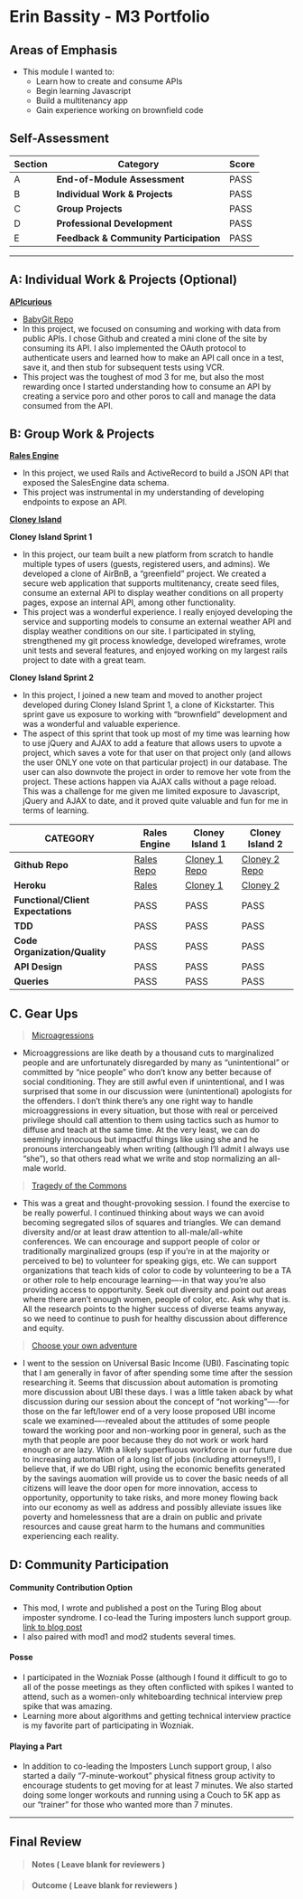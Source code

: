 # Erin Bassity - M3 Portfolio

## Areas of Emphasis

* This module I wanted to:
  - Learn how to create and consume APIs
  - Begin learning Javascript
  - Build a multitenancy app
  - Gain experience working on brownfield code


## Self-Assessment

| Section | Category | Score |
| --- | ----- | --- |
| A | **End-of-Module Assessment** | PASS |
| B | **Individual Work & Projects** | PASS |
| C | **Group Projects** | PASS |
| D | **Professional Development** | PASS |
| E | **Feedback & Community Participation** | PASS |

-----------------------


## A: Individual Work & Projects (Optional)

**[APIcurious](http://backend.turing.io/module3/projects/apicurious)**
* [BabyGit Repo](https://github.com/somedayrainbows/apicurious)
* In this project, we focused on consuming and working with data from public APIs. I chose Github and created a mini clone of the site by consuming its API. I also implemented the OAuth protocol to authenticate users and learned how to make an API call once in a test, save it, and then stub for subsequent tests using VCR.
* This project was the toughest of mod 3 for me, but also the most rewarding once I started understanding how to consume an API by creating a service poro and other poros to call and manage the data consumed from the API.


## B: Group Work & Projects

**[Rales Engine](http://backend.turing.io/module3/projects/rails_engine)** 
* In this project, we used Rails and ActiveRecord to build a JSON API that exposed the SalesEngine data schema.
* This project was instrumental in my understanding of developing endpoints to expose an API.

**[Cloney Island](http://backend.turing.io/module3/projects/cloney_island/cloney_island)**

**Cloney Island Sprint 1** 
* In this project, our team built a new platform from scratch to handle multiple types of users (guests, registered users, and admins). We developed a clone of AirBnB, a “greenfield” project. We created a secure web application that supports multitenancy, create seed files, consume an external API to display weather conditions on all property pages, expose an internal API, among other functionality.
* This project was a wonderful experience. I really enjoyed developing the service and supporting models to consume an external weather API and display weather conditions on our site. I participated in styling, strengthened my git process knowledge, developed wireframes, wrote unit tests and several features, and enjoyed working on my largest rails project to date with a great team.

**Cloney Island Sprint 2** 
* In this project, I joined a new team and moved to another project developed during Cloney Island Sprint 1, a clone of Kickstarter. This sprint gave us exposure to working with “brownfield” development and was a wonderful and valuable experience.
* The aspect of this sprint that took up most of my time was learning how to use jQuery and AJAX to add a feature that allows users to upvote a project, which saves a vote for that user on that project only (and allows the user ONLY one vote on that particular project) in our database. The user can also downvote the project in order to remove her vote from the project. These actions happen via AJAX calls without a page reload. This was a challenge for me given me limited exposure to Javascript, jQuery and AJAX to date, and it proved quite valuable and fun for me in terms of learning.

| CATEGORY | Rales Engine | Cloney Island 1 | Cloney Island 2 |
| --- | --- | --- | --- |
| **Github Repo** | [Rales Repo](https://github.com/somedayrainbows/ralesengine) | [Cloney 1 Repo](https://github.com/somedayrainbows/fair_bnb) | [Cloney 2 Repo](https://github.com/somedayrainbows/punstartr) |
| **Heroku** | [Rales](https://) | [Cloney 1](https://fair-bnb.herokuapp.com/) | [Cloney 2](http://puntstartr.herokuapp.com/) |
| **Functional/Client Expectations** | PASS | PASS | PASS |
| **TDD** | PASS | PASS | PASS |
| **Code Organization/Quality** | PASS | PASS | PASS |
| **API Design** | PASS | PASS | PASS |
| **Queries** | PASS | PASS | PASS |


## C. **Gear Ups**

> [Microagressions](https://github.com/turingschool/gear-up/blob/master/microaggressions_original.markdown)
* Microaggressions are like death by a thousand cuts to marginalized people and are unfortunately disregarded by many as “unintentional” or committed by “nice people” who don’t know any better because of social conditioning. They are still awful even if unintentional, and I was surprised that some in our discussion were (unintentional) apologists for the offenders. I don’t think there’s any one right way to handle microaggressions in every situation, but those with real or perceived privilege should call attention to them using tactics such as humor to diffuse and teach at the same time. At the very least, we can do seemingly innocuous but impactful things like using she and he pronouns interchangeably when writing (although I’ll admit I always use “she”), so that others read what we write and stop normalizing an all-male world.

> [Tragedy of the Commons](https://github.com/turingschool/gear-up/blob/master/tragedy_of_the_commons.markdown)
* This was a great and thought-provoking session. I found the exercise to be really powerful. I continued thinking about ways we can avoid becoming segregated silos of squares and triangles. We can demand diversity and/or at least draw attention to all-male/all-white conferences. We can encourage and support people of color or traditionally marginalized groups (esp if you’re in at the majority or perceived to be) to volunteer for speaking gigs, etc. We can support organizations that teach kids of color to code by volunteering to be a TA or other role to help encourage learning—-in that way you’re also providing access to opportunity. Seek out diversity and point out areas where there aren’t enough women, people of color, etc. Ask why that is. All the research points to the higher success of diverse teams anyway, so we need to continue to push for healthy discussion about difference and equity.

> [Choose your own adventure](https://github.com/turingschool/gear-up/)
* I went to the session on Universal Basic Income (UBI). Fascinating topic that I am generally in favor of after spending some time after the session researching it. Seems that discussion about automation is promoting more discussion about UBI these days. I was a little taken aback by what discussion during our session about the concept of “not working”—-for those on the far left/lower end of a very loose proposed UBI income scale we examined—-revealed about the attitudes of some people toward the working poor and non-working poor in general, such as the myth that people are poor because they do not work or work hard enough or are lazy. With a likely superfluous workforce in our future due to increasing automation of a long list of jobs (including attorneys!!), I believe that, if we do UBI right, using the economic benefits generated by the savings auomation will provide us to cover the basic needs of all citizens will leave the door open for more innovation, access to opportunity, opportunity to take risks, and more money flowing back into our economy as well as address and possibly alleviate issues like poverty and homelessness that are a drain on public and private resources and cause great harm to the humans and communities experiencing each reality.


## D: Community Participation

#### **Community Contribution Option**
* This mod, I wrote and published a post on the Turing Blog about imposter syndrome. I co-lead the Turing imposters lunch support group.
[link to blog post](https://www.turing.io/blog/2017/05/02/feeling-fraud-get-thee-turing-imposters-lunch)
* I also paired with mod1 and mod2 students several times.

#### **Posse**
* I participated in the Wozniak Posse (although I found it difficult to go to all of the posse meetings as they often conflicted with spikes I wanted to attend, such as a women-only whiteboarding technical interview prep spike that was amazing.
* Learning more about algorithms and getting technical interview practice is my favorite part of participating in Wozniak.

#### **Playing a Part**

* In addition to co-leading the Imposters Lunch support group, I also started a daily “7-minute-workout” physical fitness group activity to encourage students to get moving for at least 7 minutes. We also started doing some longer workouts and running using a Couch to 5K app as our “trainer” for those who wanted more than 7 minutes.

------------------

## Final Review

> #### Notes ( Leave blank for reviewers )

> #### Outcome ( Leave blank for reviewers )
